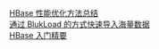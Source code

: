 [HBase 性能优化方法总结](http://weekly.manong.io/bounce?url=http%3A%2F%2Fdxer.github.io%2F2016%2F04%2F01%2Fhbase-optimize%2F&aid=6418&nid=120)  
[通过 BlukLoad 的方式快速导入海量数据](http://weekly.manong.io/bounce?url=http%3A%2F%2Fwww.cnblogs.com%2FMOBIN%2Fp%2F5559575.html&aid=6496&nid=121)  
[HBase 入门精要](http://weekly.manong.io/bounce?url=http%3A%2F%2Fwww.aloo.me%2F2016%2F07%2F24%2FHBase%25E5%2585%25A5%25E9%2597%25A8%25E7%25B2%25BE%25E8%25A6%2581-%25E7%2599%25BE%25E9%2597%25BB%25E4%25B8%258D%25E5%25A6%2582%25E4%25B8%2580Run%2F&aid=7065&nid=129)  
